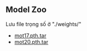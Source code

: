 ## Model Zoo
Lưu file trọng số ở "./weights/"
  - [mot17.pth.tar](https://drive.google.com/file/d/1MAb-Bhikx-fWe0VlJON_VMrYIyyyrt-F/view?usp=drive_link)
  - [mot20.pth.tar](https://drive.google.com/file/d/1FunATdHrWfK95RiiEIw2GJ-gXB-tXMPB/view?usp=drive_link)